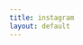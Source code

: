```yaml
---
title: instagram
layout: default
---
```

<script type="text/javascript" src="/media/js/instafeed.min.js"></script>
<script type="text/javascript">
    var userFeed = new Instafeed({
        get: 'user',
        userId: '587136819',
        clientId: 'e1734d63e7754ec284a59ceb298faa12',
        limit:'6'
    });
    userFeed.run();
</script>
<div id="instafeed"></div>